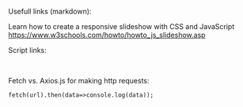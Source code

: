 Usefull links (markdown):

Learn how to create a responsive slideshow with CSS and JavaScript
https://www.w3schools.com/howto/howto_js_slideshow.asp




Script links:
<script src="https://cdn.jsdelivr.net/npm/axios/dist/axios.min.js"></script><br>
<script src="https://ajax.googleapis.com/ajax/libs/jquery/3.5.1/jquery.min.js"></script>

Fetch vs. Axios.js for making http requests:

```fetch(url).then(data=>console.log(data));```
